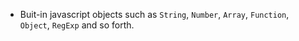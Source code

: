 - Buit-in javascript objects such as `String`, `Number`, `Array`, `Function`, `Object`, `RegExp` and so forth.
